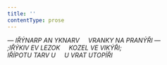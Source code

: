 ```yaml
---
title: ''
contentType: prose
---
```


<section>

_— IŘÝNARP AN YKNARV     VRANKY NA PRANÝŘI —  
;IŘÝKIV EV LEZOK     KOZEL VE VIKÝŘI;  
IŘÍPOTU TARV U     U VRAT UTOPÍŘI_

</section>
